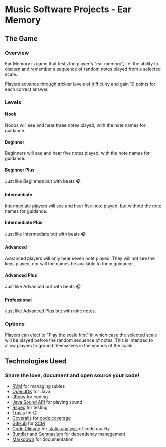 # Music Software Projects - Ear Memory


## The Game
### Overview
Ear Memory is game that tests the player's "ear memory",
i.e. the ability to discern and remember a sequence of
random notes played from a selected scale.

Players advance through trickier levels of difficulty
and gain 10 points for each correct answer.

### Levels
#### Noob
Noobs will see and hear three notes played, with the note names for guidance.
#### Beginner
Beginners will see and hear five notes played, with the note names for guidance.
#### Beginner Plus
Just like Beginners but with beats :headphones:
#### Intermediate
Intermediate players will see and hear five note played, but without the note names for guidance.
#### Intermediate Plus
Just like Intermediate but with beats :headphones:
#### Advanced
Advanced players will only hear seven note played.
They will not see the keys played, nor will the names be available to them guidance.
#### Advanced Plus
Just like Advanced but with beats :headphones:
#### Professional
Just like Advanced Plus but with nine notes.

### Options
Players can elect to "Play the scale first" in which
case the selected scale will be played before the random
sequence of notes. This is intended to allow players
to ground themselves in the sounds of the scale.

## Technologies Used
### Share the love, document and open source your code!

- [RVM](https://rvm.io/) for managing rubies
- [OpenJDK](http://openjdk.java.net/) for Java
- [JRuby](http://jruby.org/) for coding
- [Java Sound API](http://docs.oracle.com/javase/tutorial/sound/) for playing sound
- [Rspec](https://relishapp.com/rspec) for testing
- [Travis](https://travis-ci.org/scotdalton/ceely) for [CI](http://en.wikipedia.org/wiki/Continuous_integration)
- [Coveralls](https://coveralls.io/r/scotdalton/ceely) for [code coverage](http://en.wikipedia.org/wiki/Code_coverage)
- [GitHub](https://github.com/scotdalton/ceely) for [SCM](http://en.wikipedia.org/wiki/Revision_control)
- [Code Climate](https://codeclimate.com/github/scotdalton/ceely) for [static analysis](http://en.wikipedia.org/wiki/Static_program_analysis) of code quality
- [Bundler](http://bundler.io/) and [Gemnasium](https://gemnasium.com/scotdalton/ceely) for dependency management
- [Markdown](http://daringfireball.net/projects/markdown/) for documentation
